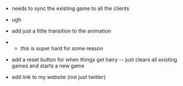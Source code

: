 




- needs to sync the existing game to all the clients
- ugh


- add just a little transition to the animation
- - this is super hard for some reason





- add a reset button for when things get hairy
-- just clears all existing games and starts a new game




- add link to my website (not just twitter)